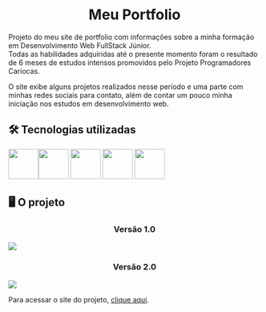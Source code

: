 <h1 align="center">Meu Portfolio</h1>

<p>Projeto do meu site de portfolio com informações sobre a minha formação em Desenvolvimento Web FullStack Júnior.<br>Todas as habilidades adquiridas até o presente momento foram o resultado de 6 meses de estudos intensos promovidos pelo Projeto Programadores Cariocas.</p>

<p>O site exibe alguns projetos realizados nesse período e uma parte com minhas redes sociais para contato, além de contar um pouco minha iniciação nos estudos em desenvolvimento web.</p>

<h2>🛠 Tecnologias utilizadas</h2>

<div>
  <img src="https://cdn.jsdelivr.net/gh/devicons/devicon/icons/html5/html5-plain-wordmark.svg" width="60" height="60"/><img src="https://cdn.jsdelivr.net/gh/devicons/devicon/icons/css3/css3-plain-wordmark.svg" width="60" height="60"/>  <img src="https://cdn.jsdelivr.net/gh/devicons/devicon/icons/javascript/javascript-original.svg" width="60" height="60"/> <img src="https://cdn.jsdelivr.net/gh/devicons/devicon/icons/npm/npm-original-wordmark.svg" width="60" height="60"/> <img src="https://cdn.jsdelivr.net/gh/devicons/devicon/icons/react/react-original-wordmark.svg" width="60" height="60"/>
</div>

<h2>🖥️ O projeto</h2>

<h3 align="center">Versão 1.0</h3>
<img src="https://user-images.githubusercontent.com/113109526/224575285-5d08cd64-4443-4a65-b60c-a76adc8b4234.jpg" />
<h3 align="center">Versão 2.0</h3>
<img src="https://github.com/DiegoBernardes95/Meu_Portfolio/assets/113109526/a75fef4b-f055-42ba-bb9b-4e077b5a33f7" />


<p>Para acessar o site do projeto, <a href="https://diegobernardes95.github.io/Meu_Portfolio/">clique aqui</a>.</p>

